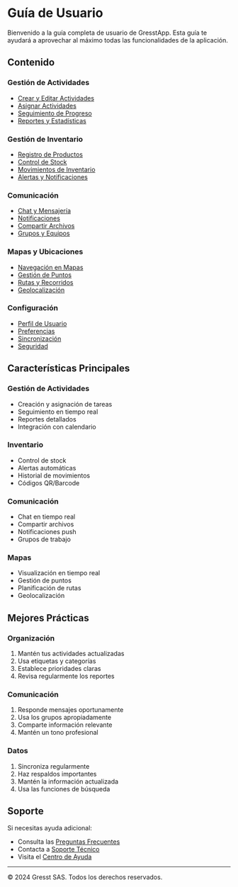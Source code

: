 # Guía de Usuario

Bienvenido a la guía completa de usuario de GresstApp. Esta guía te ayudará a aprovechar al máximo todas las funcionalidades de la aplicación.

## Contenido

### Gestión de Actividades
- [Crear y Editar Actividades](activities/create-edit)
- [Asignar Actividades](activities/assign)
- [Seguimiento de Progreso](activities/tracking)
- [Reportes y Estadísticas](activities/reports)

### Gestión de Inventario
- [Registro de Productos](inventory/products)
- [Control de Stock](inventory/stock)
- [Movimientos de Inventario](inventory/movements)
- [Alertas y Notificaciones](inventory/alerts)

### Comunicación
- [Chat y Mensajería](communication/chat)
- [Notificaciones](communication/notifications)
- [Compartir Archivos](communication/files)
- [Grupos y Equipos](communication/teams)

### Mapas y Ubicaciones
- [Navegación en Mapas](maps/navigation)
- [Gestión de Puntos](maps/points)
- [Rutas y Recorridos](maps/routes)
- [Geolocalización](maps/geolocation)

### Configuración
- [Perfil de Usuario](settings/profile)
- [Preferencias](settings/preferences)
- [Sincronización](settings/sync)
- [Seguridad](settings/security)

## Características Principales

### Gestión de Actividades
- Creación y asignación de tareas
- Seguimiento en tiempo real
- Reportes detallados
- Integración con calendario

### Inventario
- Control de stock
- Alertas automáticas
- Historial de movimientos
- Códigos QR/Barcode

### Comunicación
- Chat en tiempo real
- Compartir archivos
- Notificaciones push
- Grupos de trabajo

### Mapas
- Visualización en tiempo real
- Gestión de puntos
- Planificación de rutas
- Geolocalización

## Mejores Prácticas

### Organización
1. Mantén tus actividades actualizadas
2. Usa etiquetas y categorías
3. Establece prioridades claras
4. Revisa regularmente los reportes

### Comunicación
1. Responde mensajes oportunamente
2. Usa los grupos apropiadamente
3. Comparte información relevante
4. Mantén un tono profesional

### Datos
1. Sincroniza regularmente
2. Haz respaldos importantes
3. Mantén la información actualizada
4. Usa las funciones de búsqueda

## Soporte

Si necesitas ayuda adicional:
- Consulta las [Preguntas Frecuentes](/faq)
- Contacta a [Soporte Técnico](/support)
- Visita el [Centro de Ayuda](https://gresst.com/ayuda)

---

© 2024 Gresst SAS. Todos los derechos reservados. 